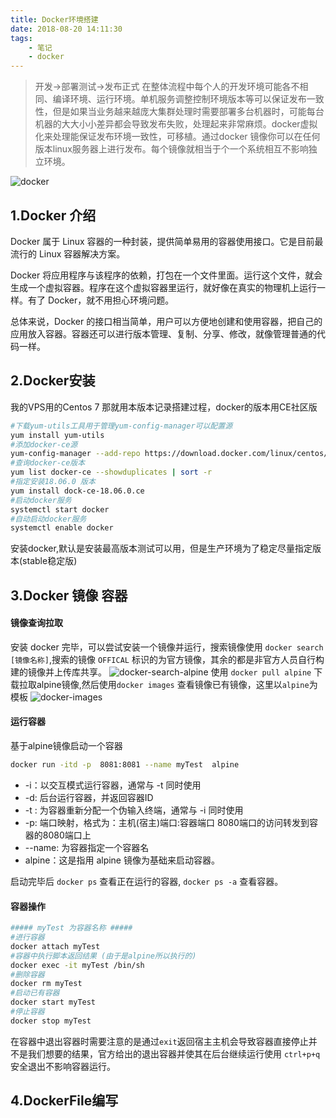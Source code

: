 ```yaml
---
title: Docker环境搭建
date: 2018-08-20 14:11:30
tags:
    - 笔记
    - docker
---
```


>开发->部署测试->发布正式 在整体流程中每个人的开发环境可能各不相同、编译环境、运行环境。单机服务调整控制环境版本等可以保证发布一致性，但是如果当业务越来越庞大集群处理时需要部署多台机器时，可能每台机器的大大小小差异都会导致发布失败，处理起来非常麻烦。docker虚拟化来处理能保证发布环境一致性，可移植。通过docker 镜像你可以在任何版本linux服务器上进行发布。每个镜像就相当于个一个系统相互不影响独立环境。


![docker](http://www.ruanyifeng.com/blogimg/asset/2018/bg2018020901.png)

## 1.Docker 介绍
Docker 属于 Linux 容器的一种封装，提供简单易用的容器使用接口。它是目前最流行的 Linux 容器解决方案。

Docker 将应用程序与该程序的依赖，打包在一个文件里面。运行这个文件，就会生成一个虚拟容器。程序在这个虚拟容器里运行，就好像在真实的物理机上运行一样。有了 Docker，就不用担心环境问题。

总体来说，Docker 的接口相当简单，用户可以方便地创建和使用容器，把自己的应用放入容器。容器还可以进行版本管理、复制、分享、修改，就像管理普通的代码一样。

## 2.Docker安装
我的VPS用的Centos 7 那就用本版本记录搭建过程，docker的版本用CE社区版
``` bash
#下载yum-utils工具用于管理yum-config-manager可以配置源
yum install yum-utils
#添加docker-ce源
yum-config-manager --add-repo https://download.docker.com/linux/centos/docker-ce.repo
#查询docker-ce版本
yum list docker-ce --showduplicates | sort -r 
#指定安装18.06.0 版本
yum install dock-ce-18.06.0.ce
#启动docker服务
systemctl start docker
#自动启动docker服务
systemctl enable docker
```
安装docker,默认是安装最高版本测试可以用，但是生产环境为了稳定尽量指定版本(stable稳定版)

## 3.Docker 镜像 容器
#### 镜像查询拉取
安装 docker 完毕，可以尝试安装一个镜像并运行，搜索镜像使用 `docker search [镜像名称]`,搜索的镜像 `OFFICAL` 标识的为官方镜像，其余的都是非官方人员自行构建的镜像并上传库共享。
![docker-search-alpine](/images/docker-search.png)
使用 `docker pull alpine` 下载拉取alpine镜像,然后使用`docker images` 查看镜像已有镜像，这里以`alpine`为模板
![docker-images](/images/docker-images.png)

#### 运行容器
基于alpine镜像启动一个容器 
``` bash
docker run -itd -p  8081:8081 --name myTest  alpine
```
- -i：以交互模式运行容器，通常与 -t 同时使用
- -d: 后台运行容器，并返回容器ID
- -t : 为容器重新分配一个伪输入终端，通常与 -i 同时使用
- -p: 端口映射，格式为：主机(宿主)端口:容器端口 8080端口的访问转发到容器的8080端口上
- --name: 为容器指定一个容器名
- alpine：这是指用 alpine 镜像为基础来启动容器。

启动完毕后 `docker ps` 查看正在运行的容器,  `docker ps -a` 查看容器。

#### 容器操作

``` bash
##### myTest 为容器名称 ##### 
#进行容器
docker attach myTest
#容器中执行脚本返回结果 (由于是alpine所以执行的)
docker exec -it myTest /bin/sh
#删除容器
docker rm myTest
#启动已有容器
docker start myTest
#停止容器
docker stop myTest
```
在容器中退出容器时需要注意的是通过`exit`返回宿主主机会导致容器直接停止并不是我们想要的结果，官方给出的退出容器并使其在后台继续运行使用 `ctrl+p+q` 安全退出不影响容器运行。 

## 4.DockerFile编写




